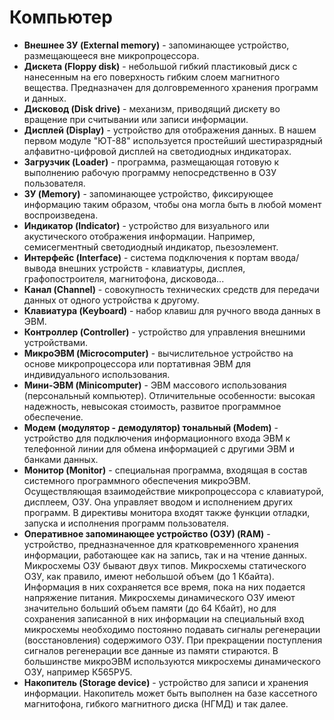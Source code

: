 # Компьютер

- **Внешнее ЗУ (External memory)** - запоминающее устройство, размещающееся вне микропроцессора.
- **Дискета (Floppy disk)** - небольшой гибкий пластиковый диск с нанесенным на его поверхность гибким слоем магнитного вещества. Предназначен для долговременного хранения программ и данных.
- **Дисковод (Disk drive)** - механизм, приводящий дискету во вращение при считывании или записи информации.
- **Дисплей (Display)** - устройство для отображения данных. В нашем первом модуле "ЮТ-88" используется простейший шестиразрядный алфавитно-цифровой дисплей на светодиодных индикаторах.
- **Загрузчик (Loader)** - программа, размещающая готовую к выполнению рабочую программу непосредственно в ОЗУ пользователя.
- **ЗУ (Memory)** - запоминающее устройство, фиксирующее информацию таким образом, чтобы она могла быть в любой момент воспроизведена.
- **Индикатор (Indicator)** - устройство для визуального или акустического отображения информации. Например, семисегментный светодиодный индикатор, пьезоэлемент.
- **Интерфейс (Interface)** - система подключения к портам ввода/вывода внешних устройств - клавиатуры, дисплея, графопостроителя, магнитофона, дисковода...
- **Канал (Channel)** - совокупность технических средств для передачи данных от одного устройства к другому.
- **Клавиатура (Keyboard)** - набор клавиш для ручного ввода данных в ЭВМ.
- **Контроллер (Controller)** - устройство для управления внешними устройствами.
- **МикроЭВМ (Microcomputer)** - вычислительное устройство на основе микропроцессора или портативная ЭВМ для индивидуального использования.
- **Мини-ЭВМ (Minicomputer)** - ЭВМ массового использования (персональный компьютер). Отличительные особенности: высокая надежность, невысокая стоимость, развитое программное обеспечение.
- **Модем (модулятор - демодулятор) тональный (Modem)** - устройство для подключения информационного входа ЭВМ к телефонной линии для обмена информацией с другими ЭВМ и банками данных.
- **Монитор (Monitor)** - специальная программа, входящая в состав системного программного обеспечения микроЭВМ. Осуществляющая взаимодействие микропроцессора с клавиатурой, дисплеем, ОЗУ. Она управляет вводом и исполнением других программ. В директивы монитора входят также функции отладки, запуска и исполнения программ пользователя.
- **Оперативное запоминающее устройство (ОЗУ) (RAM)** - устройство, предназначенное для кратковременного хранения информации, работающее как на запись, так и на чтение данных. Микросхемы ОЗУ бывают двух типов. Микросхемы статического ОЗУ, как правило, имеют небольшой объем (до 1 Кбайта). Информация в них сохраняется все время, пока на них подается напряжение питания. Микросхемы динамического ОЗУ имеют значительно больший объем памяти (до 64 Кбайт), но для сохранения записанной в них информации на специальный вход микросхемы необходимо постоянно подавать сигналы регенерации (восстановления) содержимого ОЗУ. При прекращении поступления сигналов регенерации все данные из памяти стираются. В большинстве микроЭВМ используются микросхемы динамического ОЗУ, например К565РУ5.
- **Накопитель (Storage device)** - устройство для записи и хранения информации. Накопитель может быть выполнен на базе кассетного магнитофона, гибкого магнитного диска (НГМД) и так далее.
